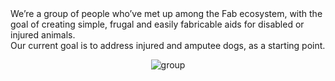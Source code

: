 # 
<br> We’re a group of people who’ve met up among the Fab ecosystem, with the goal of creating simple, frugal and easily fabricable aids for disabled or injured animals.
<br>Our current goal is to address injured and amputee dogs, as a starting point.
<p align="center"><img alt="group" src="../../images/grp.jpg" /></p>
